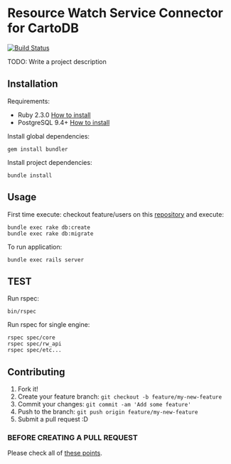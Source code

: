 # Resource Watch Service Connector for CartoDB

[![Build Status](https://travis-ci.org/Vizzuality/rw_adapter_cartodb.svg?branch=develop)](https://travis-ci.org/Vizzuality/rw_adapter_cartodb)

TODO: Write a project description

## Installation

Requirements:

* Ruby 2.3.0 [How to install](https://gorails.com/setup/osx/10.10-yosemite)
* PostgreSQL 9.4+ [How to install](http://exponential.io/blog/2015/02/21/install-postgresql-on-mac-os-x-via-brew/)

Install global dependencies:

    gem install bundler

Install project dependencies:

    bundle install

## Usage

First time execute:
  checkout feature/users on this [repository](https://github.com/Vizzuality/resource-watch/tree/feature/users) and execute:

    bundle exec rake db:create
    bundle exec rake db:migrate

To run application:

    bundle exec rails server

## TEST

  Run rspec:

    bin/rspec

Run rspec for single engine:

    rspec spec/core
    rspec spec/rw_api
    rspec spec/etc...

## Contributing

1. Fork it!
2. Create your feature branch: `git checkout -b feature/my-new-feature`
3. Commit your changes: `git commit -am 'Add some feature'`
4. Push to the branch: `git push origin feature/my-new-feature`
5. Submit a pull request :D

### BEFORE CREATING A PULL REQUEST

  Please check all of [these points](https://github.com/Vizzuality/rw_adapter_cartodb/blob/master/CONTRIBUTING.md).

